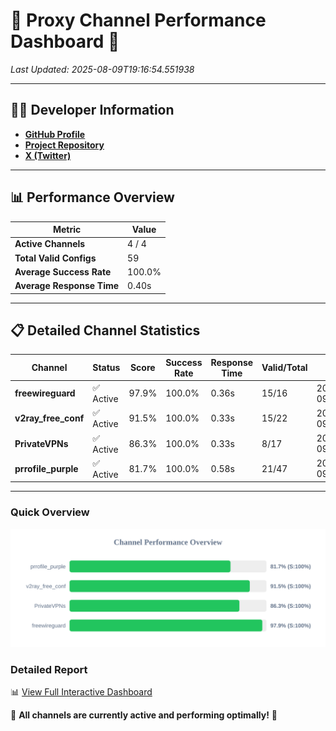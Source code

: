 # 🌟 Proxy Channel Performance Dashboard 🌟

_Last Updated: 2025-08-09T19:16:54.551938_

---

## 👩‍💻 Developer Information

- **[GitHub Profile](https://github.com/4n0nymou3)**  
- **[Project Repository](https://github.com/4n0nymou3/multi-proxy-config-fetcher)**  
- **[X (Twitter)](https://x.com/4n0nymou3)**  

---

## 📊 Performance Overview

| Metric                | Value       |
|-----------------------|-------------|
| **Active Channels**   | 4 / 4       |
| **Total Valid Configs** | 59          |
| **Average Success Rate** | 100.0%      |
| **Average Response Time** | 0.40s       |

---

## 📋 Detailed Channel Statistics

| Channel          | Status     | Score  | Success Rate | Response Time | Valid/Total | Last Success               |
|------------------|------------|--------|--------------|---------------|-------------|----------------------------|
| **freewireguard**  | ✅ Active  | 97.9%  | 100.0% | 0.36s         | 15/16       | 2025-08-09T19:16:54.550197 |
| **v2ray_free_conf**  | ✅ Active  | 91.5%  | 100.0% | 0.33s         | 15/22       | 2025-08-09T19:16:53.789673 |
| **PrivateVPNs**  | ✅ Active  | 86.3%  | 100.0% | 0.33s         | 8/17       | 2025-08-09T19:16:54.161154 |
| **prrofile_purple**  | ✅ Active  | 81.7%  | 100.0% | 0.58s         | 21/47       | 2025-08-09T19:16:53.410431 |

---

### Quick Overview
<div align="center">
  <a href="https://raw.githubusercontent.com/nullluser/NullRepo/refs/heads/main/assets/channel_stats_chart.svg">
    <img src="https://raw.githubusercontent.com/nullluser/NullRepo/refs/heads/main/assets/channel_stats_chart.svg" alt="Source Performance Statistics" width="800">
  </a>
</div>

### Detailed Report
📊 [View Full Interactive Dashboard](https://htmlpreview.github.io/?https://github.com/nullluser/NullRepo/blob/main/assets/performance_report.html)

🎉 **All channels are currently active and performing optimally!** 🎉
